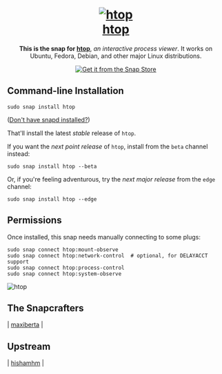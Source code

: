 <h1 align="center">
  <a href="https://hisham.hm/htop/">
    <img src="https://hisham.hm/htop/htop-logo.png" alt="htop">
    <br />
    htop
  </a>
</h1>

<p align="center">
  <b>This is the snap for <a href="https://github.com/hishamhm/htop">htop</a></b>, <i>an interactive process viewer</i>. It works on Ubuntu, Fedora, Debian, and other major Linux distributions.
</p>

<p align="center">
  <a href="https://snapcraft.io/htop"><img src="https://raw.githubusercontent.com/snapcore/snap-store-badges/master/EN/%5BEN%5D-snap-store-black.png" alt="Get it from the Snap Store"></a>
</p>

<!-- Uncomment and modify this when you are provided a build status badge
<p align="center">
<a href="https://build.snapcraft.io/user/snapcrafters/fork-and-rename-me"><img src="https://build.snapcraft.io/badge/snapcrafters/fork-and-rename-me.svg" alt="Snap Status"></a>
</p>
-->

## Command-line Installation

    sudo snap install htop

([Don't have snapd installed?](https://snapcraft.io/docs/core/install))

That'll install the latest _stable_ release of `htop`.

If you want the _next point release_ of `htop`, install from the `beta` channel instead:

    sudo snap install htop --beta

Or, if you're feeling adventurous, try the _next major release_ from the `edge` channel:

    sudo snap install htop --edge

## Permissions

Once installed, this snap needs manually connecting to some plugs:

    sudo snap connect htop:mount-observe
    sudo snap connect htop:network-control  # optional, for DELAYACCT support
    sudo snap connect htop:process-control
    sudo snap connect htop:system-observe


![htop](https://hisham.hm/htop/htop_graph.gif "htop")

## The Snapcrafters

| [maxiberta](https://github.com/maxiberta/) |

## Upstream

| [hishamhm](https://github.com/hishamhm) |
